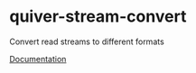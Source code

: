 # quiver-stream-convert

Convert read streams to different formats

[Documentation](https://github.com/quiverjs/quiverjs/wiki/Stream-Utilities)